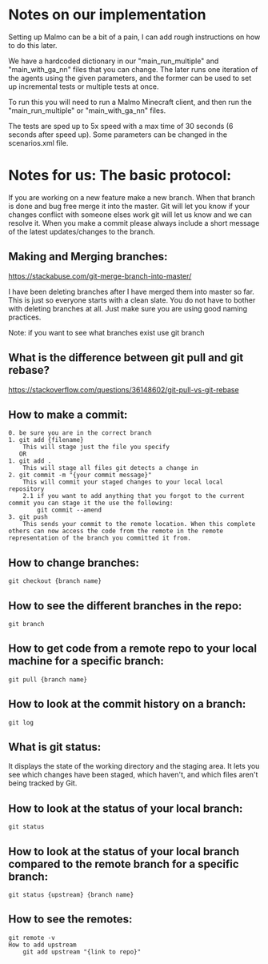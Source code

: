 # Notes on our implementation
Setting up Malmo can be a bit of a pain, I can add rough instructions on how to do this later.

We have a hardcoded dictionary in our "main_run_multiple" and "main_with_ga_nn" files that you can change. The later runs one iteration of the agents using the given parameters, and the former can be used to set up incremental tests or multiple tests at once.

To run this you will need to run a Malmo Minecraft client, and then run the "main_run_multiple" or "main_with_ga_nn" files.

The tests are sped up to 5x speed with a max time of 30 seconds (6 seconds after speed up). Some parameters can be changed in the scenarios.xml file. 


# Notes for us: The basic protocol:

If you are working on a new feature make a new branch. When that branch is done and bug free merge it into the master. Git will let you know if your changes conflict with someone elses work git will let us know and we can resolve it. When you make a commit please always include a short message of the latest updates/changes to the branch. 

## Making and Merging branches:
https://stackabuse.com/git-merge-branch-into-master/

I have been deleting branches after I have merged them into master so far. This is just so everyone starts with a clean slate. You do not have to bother with deleting branches at all. Just make sure you are using good naming practices. 

Note: if you want to see what branches exist use git branch 


## What is the difference between git pull and git rebase?

https://stackoverflow.com/questions/36148602/git-pull-vs-git-rebase

## How to make a commit:
    0. be sure you are in the correct branch
    1. git add {filename}   
        This will stage just the file you specify      
       OR         
    1. git add .  
        This will stage all files git detects a change in 
    2. git commit -m "{your commit message}"
        This will commit your staged changes to your local local repository 
        2.1 if you want to add anything that you forgot to the current commit you can stage it the use the following:
            git commit --amend 
    3. git push 
        This sends your commit to the remote location. When this complete others can now access the code from the remote in the remote representation of the branch you committed it from.

## How to change branches:
    git checkout {branch name}

## How to see the different branches in the repo:
    git branch

## How to get code from a remote repo to your local machine for a specific branch:
    git pull {branch name}

## How to look at the commit history on a branch:
    git log

## What is git status:
It displays the state of the working directory and the staging area. It lets you see which changes have been staged, which haven't, and which files aren't being tracked by Git.

## How to look at the status of your local branch:
    git status

## How to look at the status of your local branch compared to the remote branch for a specific branch:
    git status {upstream} {branch name}

## How to see the remotes:
    git remote -v
    How to add upstream
        git add upstream "{link to repo}"